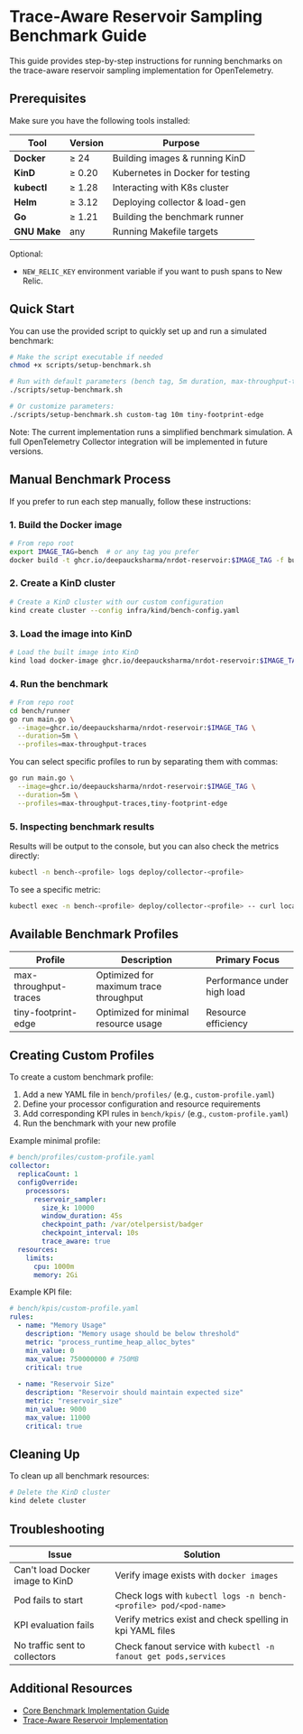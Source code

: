 # Trace-Aware Reservoir Sampling Benchmark Guide

This guide provides step-by-step instructions for running benchmarks on the trace-aware reservoir sampling implementation for OpenTelemetry.

## Prerequisites

Make sure you have the following tools installed:

| Tool         | Version | Purpose                          |
| ------------ | ------- | -------------------------------- |
| **Docker**   | ≥ 24    | Building images & running KinD   |
| **KinD**     | ≥ 0.20  | Kubernetes in Docker for testing |
| **kubectl**  | ≥ 1.28  | Interacting with K8s cluster     |
| **Helm**     | ≥ 3.12  | Deploying collector & load-gen   |
| **Go**       | ≥ 1.21  | Building the benchmark runner    |
| **GNU Make** | any     | Running Makefile targets         |

Optional:
* `NEW_RELIC_KEY` environment variable if you want to push spans to New Relic.

## Quick Start

You can use the provided script to quickly set up and run a simulated benchmark:

```bash
# Make the script executable if needed
chmod +x scripts/setup-benchmark.sh

# Run with default parameters (bench tag, 5m duration, max-throughput-traces profile)
./scripts/setup-benchmark.sh

# Or customize parameters:
./scripts/setup-benchmark.sh custom-tag 10m tiny-footprint-edge
```

Note: The current implementation runs a simplified benchmark simulation. A full OpenTelemetry Collector integration will be implemented in future versions.

## Manual Benchmark Process

If you prefer to run each step manually, follow these instructions:

### 1. Build the Docker image

```bash
# From repo root
export IMAGE_TAG=bench  # or any tag you prefer
docker build -t ghcr.io/deepaucksharma/nrdot-reservoir:$IMAGE_TAG -f build/docker/Dockerfile.bench .
```

### 2. Create a KinD cluster

```bash
# Create a KinD cluster with our custom configuration
kind create cluster --config infra/kind/bench-config.yaml
```

### 3. Load the image into KinD

```bash
# Load the built image into KinD
kind load docker-image ghcr.io/deepaucksharma/nrdot-reservoir:$IMAGE_TAG
```

### 4. Run the benchmark

```bash
# From repo root
cd bench/runner
go run main.go \
  --image=ghcr.io/deepaucksharma/nrdot-reservoir:$IMAGE_TAG \
  --duration=5m \
  --profiles=max-throughput-traces
```

You can select specific profiles to run by separating them with commas:

```bash
go run main.go \
  --image=ghcr.io/deepaucksharma/nrdot-reservoir:$IMAGE_TAG \
  --duration=5m \
  --profiles=max-throughput-traces,tiny-footprint-edge
```

### 5. Inspecting benchmark results

Results will be output to the console, but you can also check the metrics directly:

```bash
kubectl -n bench-<profile> logs deploy/collector-<profile>
```

To see a specific metric:

```bash
kubectl exec -n bench-<profile> deploy/collector-<profile> -- curl localhost:8888/metrics | grep reservoir_sampler
```

## Available Benchmark Profiles

| Profile                | Description                                        | Primary Focus                   |
| ---------------------- | -------------------------------------------------- | ------------------------------- |
| max-throughput-traces  | Optimized for maximum trace throughput             | Performance under high load     |
| tiny-footprint-edge    | Optimized for minimal resource usage               | Resource efficiency             |

## Creating Custom Profiles

To create a custom benchmark profile:

1. Add a new YAML file in `bench/profiles/` (e.g., `custom-profile.yaml`)
2. Define your processor configuration and resource requirements
3. Add corresponding KPI rules in `bench/kpis/` (e.g., `custom-profile.yaml`)
4. Run the benchmark with your new profile

Example minimal profile:

```yaml
# bench/profiles/custom-profile.yaml
collector:
  replicaCount: 1
  configOverride:
    processors:
      reservoir_sampler:
        size_k: 10000
        window_duration: 45s
        checkpoint_path: /var/otelpersist/badger
        checkpoint_interval: 10s
        trace_aware: true
  resources:
    limits:
      cpu: 1000m
      memory: 2Gi
```

Example KPI file:

```yaml
# bench/kpis/custom-profile.yaml
rules:
  - name: "Memory Usage"
    description: "Memory usage should be below threshold"
    metric: "process_runtime_heap_alloc_bytes" 
    min_value: 0
    max_value: 750000000 # 750MB
    critical: true
    
  - name: "Reservoir Size"
    description: "Reservoir should maintain expected size"
    metric: "reservoir_size"
    min_value: 9000
    max_value: 11000
    critical: true
```

## Cleaning Up

To clean up all benchmark resources:

```bash
# Delete the KinD cluster
kind delete cluster
```

## Troubleshooting

| Issue                             | Solution                                                            |
| --------------------------------- | ------------------------------------------------------------------- |
| Can't load Docker image to KinD   | Verify image exists with `docker images`                            |
| Pod fails to start                | Check logs with `kubectl logs -n bench-<profile> pod/<pod-name>`     |
| KPI evaluation fails              | Verify metrics exist and check spelling in kpi YAML files           |
| No traffic sent to collectors     | Check fanout service with `kubectl -n fanout get pods,services`     |

## Additional Resources

- [Core Benchmark Implementation Guide](benchmark-implementation.md)
- [Trace-Aware Reservoir Implementation](../core/reservoir/README.md)